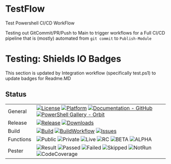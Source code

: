 # TestFlow
Test Powershell CI/CD WorkFlow

Testing out GitCommit/PR/Push to Main to trigger workflows for a Full CI/CD pipeline that is (mostly) automated from `git commit` to `Publish-Module`

# Testing: Shields IO Badges

This section is updated by Integration workflow (specifically test.ps1) to update badges for Readme.MD

## Status

|           |                                                                                                                                                                                                                                                                                                                                                                    |
| --------- | ------------------------------------------------------------------------------------------------------------------------------------------------------------------------------------------------------------------------------------------------------------------------------------------------------------------------------------------------------------------ |
| General     |  [![License](https://img.shields.io/github/license/DEberhardt/Orbit)](https://github.com/DEberhardt/Orbit/blob/master/LICENSE) [![Platform](https://img.shields.io/powershellgallery/p/Orbit)](.\readme.md) [![Documentation - GitHub](https://img.shields.io/badge/Documentation-Orbit-blue.svg)](https://github.com/DEberhardt/Orbit/tree/master/docs) [![PowerShell Gallery - Orbit](https://img.shields.io/badge/PowerShell%20Gallery-Orbit-blue.svg)](https://www.powershellgallery.com/packages/Orbit/) |
| Release     | [![Release](https://img.shields.io/github/v/release/DEberhardt/Orbit?include_prereleases&sort=semver)](.\readme.md) [![Downloads](https://img.shields.io/powershellgallery/dt/Orbit)](.\readme.md)  |
| Build     |  [![Build](https://img.shields.io/badge/Build-0-red.svg)](.\readme.md) [![BuildWorkflow](https://img.shields.io/github/workflow/status/DEberhardt/Orbit/Publish)](.\readme.md) [![Issues](https://img.shields.io/github/issues/DEberhardt/Orbit)](https://github.com/DEberhardt/Orbit/issues) |
| Functions | ![Public](https://img.shields.io/badge/Public-0-blue.svg) ![Private](https://img.shields.io/badge/Private-0-grey.svg) ![Live](https://img.shields.io/badge/Live-0-blue.svg) ![RC](https://img.shields.io/badge/RC-0-green.svg) ![BETA](https://img.shields.io/badge/BETA-0-yellow.svg) ![ALPHA](https://img.shields.io/badge/ALPHA-0-orange.svg)                                                                                                                                                                           |
| Pester    | ![Result](https://img.shields.io/badge/Result-Passed-brightgreen.svg) ![Passed](https://img.shields.io/badge/Passed-0-blue.svg) ![Failed](https://img.shields.io/badge/Failed-0-red.svg) ![Skipped](https://img.shields.io/badge/Skipped-0-yellow.svg) ![NotRun](https://img.shields.io/badge/NotRun-0-darkgrey.svg) ![CodeCoverage](https://img.shields.io/badge/CodeCoverage-0%25-red.svg)                                                                                                                              |
